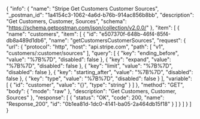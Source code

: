 {
  "info": {
    "name": "Stripe Get Customers Customer Sources",
    "_postman_id": "1a4154c3-1062-4a6d-b76b-914ac856b8bb",
    "description": "Get Customers, Customer, Sources",
    "schema": "https://schema.getpostman.com/json/collection/v2.0.0/"
  },
  "item": [
    {
      "name": "customers",
      "item": [
        {
          "id": "e507370f-648b-46f4-85f4-db8a489d1db6",
          "name": "getCustomersCustomerSources",
          "request": {
            "url": {
              "protocol": "http",
              "host": "api.stripe.com",
              "path": [
                "v1",
                "customers/:customer/sources"
              ],
              "query": [
                {
                  "key": "ending_before",
                  "value": "%7B%7D",
                  "disabled": false
                },
                {
                  "key": "expand",
                  "value": "%7B%7D",
                  "disabled": false
                },
                {
                  "key": "limit",
                  "value": "%7B%7D",
                  "disabled": false
                },
                {
                  "key": "starting_after",
                  "value": "%7B%7D",
                  "disabled": false
                },
                {
                  "key": "type",
                  "value": "%7B%7D",
                  "disabled": false
                }
              ],
              "variable": [
                {
                  "id": "customer",
                  "value": "{}",
                  "type": "string"
                }
              ]
            },
            "method": "GET",
            "body": {
              "mode": "raw"
            },
            "description": "Get Customers, Customer, Sources"
          },
          "response": [
            {
              "status": "OK",
              "code": 200,
              "name": "Response_200",
              "id": "0b1ea81d-1dc0-4141-ba05-2a464db15f18"
            }
          ]
        }
      ]
    }
  ]
}